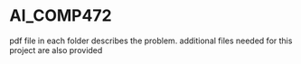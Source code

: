 # AI_COMP472
pdf file in each folder describes the problem. additional files needed for this project are also provided
